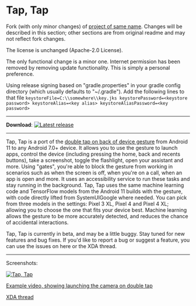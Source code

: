 # Tap, Tap

Fork (with only minor changes) of [project of same name](https://github.com/KieronQuinn/TapTap). Changes will be described in this section; other sections are from original readme and may not reflect fork changes.

The license is unchanged (Apache-2.0 License).

The only functional change is a minor one. Internet permission has been removed by removing update functionality. This is simply a personal preference.

Using release signing based on "gradle.properties" in your gradle config directory (which usually defaults to "~/.gradle").
Add the following lines to that file `
keystoreFile=C:\\somewhere\\key.jks
keystorePassword=<keystore password>
keystoreAlias=<key alias>
keystoreAliasPassword=<key password>
`

---

**Download**: [![Latest release](https://img.shields.io/github/release/KieronQuinn/TapTap.svg?maxAge=3600&label=download)](https://github.com/KieronQuinn/TapTap/releases)

---

Tap, Tap is a port of the [double tap on back of device gesture](https://www.xda-developers.com/google-pixel-android-11-double-tap-rear-gestures/) from Android 11 to any Android 7.0+ device. It allows you to use the gesture to launch apps, control the device (including pressing the home, back and recents buttons), take a screenshot, toggle the flashlight, open your assistant and more. Using "gates", you're able to block the gesture from working in scenarios such as when the screen is off, when you're on a call, when an app is open and more. It uses an accessibility service to run these tasks and stay running in the background. Tap, Tap uses the same machine learning code and TensorFlow models from the Android 11 builds with the gesture, with code directly lifted from SystemUIGoogle where needed. You can pick from three models in the settings: Pixel 3 XL, Pixel 4 and Pixel 4 XL; allowing you to choose the one that fits your device best. Machine learning allows the gesture to be more accurately detected, and reduces the chance of accidental interactions.

Tap, Tap is currently in beta, and may be a little buggy. Stay tuned for new features and bug fixes. If you'd like to report a bug or suggest a feature, you can use the issues on here or the XDA thread.

---

Screenshots:

[![Tap, Tap](https://i.imgur.com/6q9oNgAl.png)](https://i.imgur.com/6q9oNgA.png)

[Example video, showing launching the camera on double tap](https://streamable.com/4jd1mu)

[XDA thread](https://forum.xda-developers.com/android/apps-games/app-tap-tap-double-tap-device-gesture-t4140573)


